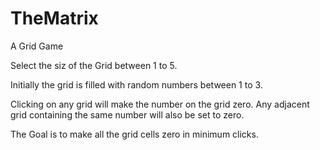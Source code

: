 # TheMatrix
A Grid Game

Select the siz of the Grid between 1 to 5.

Initially the grid is filled with random numbers between 1 to 3.

Clicking on any grid will make the number on the grid zero.
Any adjacent grid containing the same number will also be set to zero.

The Goal is to make all the grid cells zero in minimum clicks.
